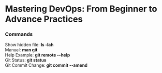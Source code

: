 # Mastering DevOps: From Beginner to Advance Practices

### Commands
Show hidden file: **ls -lah**<br>
Manual: **man git**<br>
Help Example: **git remote --help**<br>
Git Status: **git status**<br>
Git Commit Change: **git commit --amend**<br>
